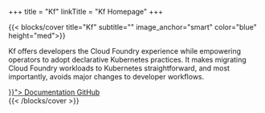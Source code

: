 +++
title = "Kf"
linkTitle = "Kf Homepage"
+++

{{< blocks/cover title="Kf" subtitle="" image_anchor="smart" color="blue" height="med">}}

<p class="lead mt-5">
Kf offers developers the Cloud Foundry experience while empowering operators to
adopt declarative Kubernetes practices. It makes migrating Cloud Foundry workloads to Kubernetes
straightforward, and most importantly, avoids major changes to developer workflows.
</p>

<div class="mx-auto">
	<a class="btn btn-lg btn-dark mr-3 mb-4" href="{{< relref "getting-started" >}}">
		Documentation <i class="fas fa-arrow-alt-circle-right ml-2"></i>
	</a>
	<a class="btn btn-lg btn-light mr-3 mb-4" href="https://github.com/google/kf">
		GitHub <i class="fab fa-github ml-2 "></i>
	</a>
</div>
{{< /blocks/cover >}}

